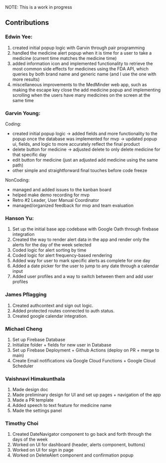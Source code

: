 NOTE: This is a work in progress

## Contributions

### Edwin Yee:
1. created initial popup logic with Garvin through pair programming
2. handled the medicine alert popup when it is time for a user to take a medicine (current time matches the medicine time)
3. added information icon and implemented functionality to retrieve the most common side effects for medicines using the FDA API, which queries by both brand name and generic name (and I use the one with more results)
4. miscellaneous improvements to the MedMinder web app, such as making the escape key close the add medicine popup and implementing scrolling when the users have many medicines on the screen at the same time

### Garvin Young:

Coding:
- created initial popup logic -> added fields and more functionality to the popup once the database was implemented for mvp -> updated popup ui, fields, and logic to more accurately reflect the final product
- delete button for medicine -> adjusted delete to only delete medicine for that specific day
- edit button for medicine (just an adjusted add medicine using the same path)
- other simple and straightforward final touches before code freeze

NonCoding:
- managed and added issues to the kanban board
- helped make demo recording for mvp
- Retro #2 Leader, User Manual Coordinator
- managed/organized feedback for mvp and team evaluation

### Hanson Yu:

1. Set up the initial base app codebase with Google Oath through firebase integration
2. Created the way to render alert data in the app and render only the alerts for the day of the week selected
3. Coded logic for alert sorting by time
4. Coded logic for alert frequency-based rendering
5. Added way for user to mark specific alerts as complete for one day
6. Added a date picker for the user to jump to any date through a calendar input
7. Added user profiles and a way to switch between them and add user profiles

### James Pflagging

1. Created authcontext and sign out logic.
2. Added protected routes connected to auth status.
3. Created google calendar integration.

### Michael Cheng

1. Set up Firebase Database
2. Initialize folder + fields for new user in Database
3. Set up Firebase Deployment + Github Actions (deploy on PR + merge to main)
4. Create Email notifications via Google Cloud Functions + Google Cloud Scheduler

### Vaishnavi Himakunthala

1. Made design doc
2. Made preliminary design for UI and set up pages + navigation of the app
4. Made a PR template
5. Added speech to text feature for medicine name
6. Made the settings panel

### Timothy Choi
1. Created DateNavigator component to go back and forth through the days of the week
2. Worked on UI for dashboard (header, alerts component, buttons)
3. Worked on UI for sign in page
4. Worked on DeleteAlert component and confirmation popup

